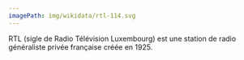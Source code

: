 ```yaml
---
imagePath: img/wikidata/rtl-114.svg
---
```


RTL (sigle de Radio Télévision Luxembourg) est une station de radio généraliste privée française créée en 1925.
